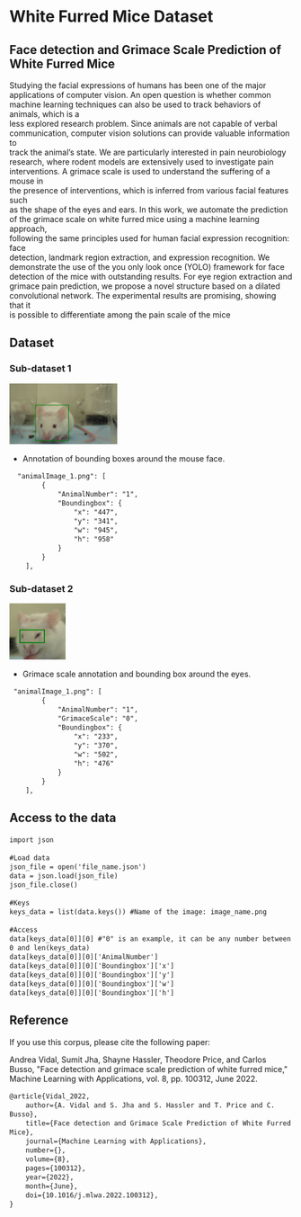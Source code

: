 # White Furred Mice Dataset

## Face	detection	and	Grimace	Scale	Prediction	of	White	Furred	Mice

Studying	the	facial	expressions	of	humans	has	been	one	of	the	major	
applications	of	computer	vision.	An	open	question	is	whether	common	machine	
learning	techniques	can	also	be	used	to	track	behaviors	of	animals,	which	is	a	
less	explored	research	problem.	Since	animals	are	not	capable	of	verbal	
communication,	computer	vision	solutions	can	provide	valuable	information	to	
track	the	animal’s	state.	We	are	particularly	interested	in	pain	neurobiology	
research,	where	rodent	models	are	extensively	used	to	investigate	pain	
interventions.	A	grimace	scale	is	used	to	understand	the	suffering	of	a	mouse	in	
the	presence	of	interventions,	which	is	inferred	from	various	facial	features	such	
as	the	shape	of	the	eyes	and	ears.	In	this	work,	we	automate	the	prediction	of	the	
grimace	scale	on	white	furred	mice	using	a	machine	learning	approach,	
following	the	same	principles	used	for	human	facial	expression	recognition:	face	
detection,	landmark	region	extraction,	and	expression	recognition.	We	
demonstrate	the	use	of	the	you	only look	once	(YOLO)	framework	for	face	
detection	of	the	mice	with	outstanding	results.	For	eye	region	extraction	and	
grimace	pain	prediction,	we	propose	a	novel	structure	based	on	a	dilated	
convolutional	network.	The	experimental	results	are	promising,	showing	that	it	
is	possible	to	differentiate	among	the	pain	scale	of	the	mice

## Dataset

### Sub-dataset 1
<img src="https://github.com/AndreaVidal/WhiteFurredMice_Dataset/blob/main/Images/FaceDetection_example.png?raw" width="192" height="108">

- Annotation of bounding	boxes	around	the	mouse	 face. 
```
  "animalImage_1.png": [
        {
            "AnimalNumber": "1",
            "Boundingbox": {
                "x": "447",
                "y": "341",
                "w": "945",
                "h": "958"
            }
        }
    ],
```


### Sub-dataset 2
<img src="https://github.com/AndreaVidal/WhiteFurredMice_Dataset/blob/main/Images/EyeRegionDetection_example.png?raw" width="100" height="100">

- Grimace scale annotation and bounding	box	around	the eyes. 
```
 "animalImage_1.png": [
        {
            "AnimalNumber": "1",
            "GrimaceScale": "0",
            "Boundingbox": {
                "x": "233",
                "y": "370",
                "w": "502",
                "h": "476"
            }
        }
    ],
```

## Access to the data
```
import json

#Load data
json_file = open('file_name.json')
data = json.load(json_file)
json_file.close()

#Keys
keys_data = list(data.keys()) #Name of the image: image_name.png

#Access
data[keys_data[0]][0] #"0" is an example, it can be any number between 0 and len(keys_data)
data[keys_data[0]][0]['AnimalNumber']
data[keys_data[0]][0]['Boundingbox']['x']
data[keys_data[0]][0]['Boundingbox']['y']
data[keys_data[0]][0]['Boundingbox']['w']
data[keys_data[0]][0]['Boundingbox']['h']

```



## Reference
If you use this corpus, please cite the following paper:

Andrea Vidal, Sumit Jha, Shayne Hassler, Theodore Price, and Carlos Busso, "Face detection and grimace scale prediction of white furred mice," Machine Learning with Applications, vol. 8, pp. 100312, June 2022.

``` 
@article{Vidal_2022,
 	author={A. Vidal and S. Jha and S. Hassler and T. Price and C. Busso},
	title={Face detection and Grimace Scale Prediction of White Furred Mice},
	journal={Machine Learning with Applications},
	number={},
	volume={8},
	pages={100312},
	year={2022},
	month={June},
	doi={10.1016/j.mlwa.2022.100312},
}
```
